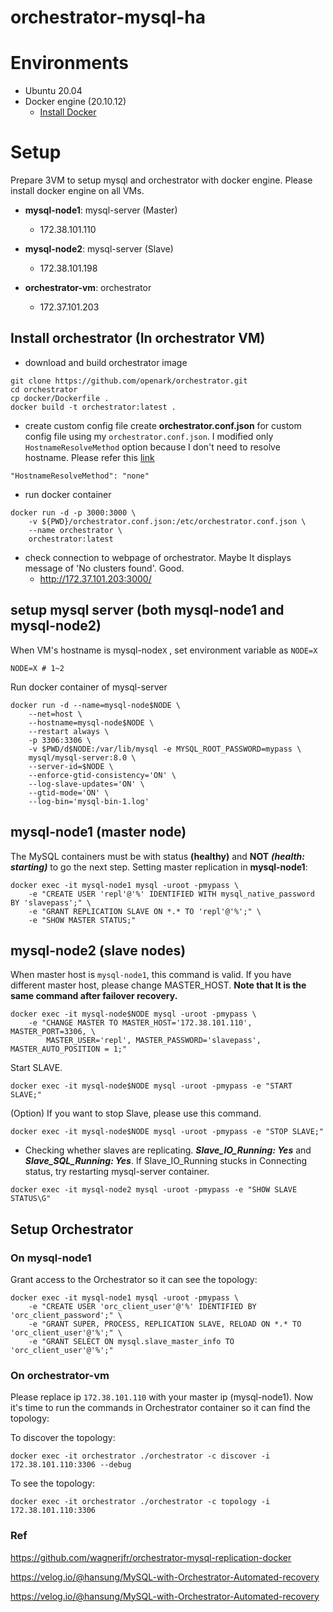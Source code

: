 # orchestrator-mysql-ha


# Environments
- Ubuntu 20.04
- Docker engine (20.10.12)
	- [Install Docker](https://docs.docker.com/engine/install/ubuntu/)

# Setup

Prepare 3VM to setup mysql and orchestrator with docker engine. Please install docker engine on all VMs.

- **mysql-node1**: mysql-server (Master)

  - 172.38.101.110

- **mysql-node2**: mysql-server (Slave)

  - 172.38.101.198

- **orchestrator-vm**: orchestrator

  - 172.37.101.203

    

## Install orchestrator (In orchestrator VM)

- download and build orchestrator image

```
git clone https://github.com/openark/orchestrator.git
cd orchestrator
cp docker/Dockerfile .
docker build -t orchestrator:latest .
```

- create custom config file
create **orchestrator.conf.json** for custom config file using my `orchestrator.conf.json`.
I modified only `HostnameResolveMethod` option because I don't need to resolve hostname. Please refer this [link](https://github.com/openark/orchestrator/blob/master/docs/configuration-discovery-resolve.md)
```
"HostnameResolveMethod": "none"
```

- run docker container
```
docker run -d -p 3000:3000 \
	-v ${PWD}/orchestrator.conf.json:/etc/orchestrator.conf.json \
	--name orchestrator \
	orchestrator:latest
```
- check connection to webpage of orchestrator. Maybe It displays message of 'No clusters found'. Good.
  - http://172.37.101.203:3000/


## setup mysql server (both mysql-node1 and mysql-node2)

When VM's hostname  is mysql-node`X` , set environment variable as `NODE=X`
```
NODE=X # 1~2
```

Run docker container of mysql-server

```
docker run -d --name=mysql-node$NODE \
	--net=host \
	--hostname=mysql-node$NODE \
	--restart always \
	-p 3306:3306 \
	-v $PWD/d$NODE:/var/lib/mysql -e MYSQL_ROOT_PASSWORD=mypass \
	mysql/mysql-server:8.0 \
	--server-id=$NODE \
	--enforce-gtid-consistency='ON' \
	--log-slave-updates='ON' \
	--gtid-mode='ON' \
	--log-bin='mysql-bin-1.log'

```



## mysql-node1 (master node)

The MySQL containers must be with status **(healthy)** and **NOT** ***(health: starting)*** to go the next step.
Setting master replication in **mysql-node1**:

```
docker exec -it mysql-node1 mysql -uroot -pmypass \
	-e "CREATE USER 'repl'@'%' IDENTIFIED WITH mysql_native_password BY 'slavepass';" \
	-e "GRANT REPLICATION SLAVE ON *.* TO 'repl'@'%';" \
	-e "SHOW MASTER STATUS;"
```

## mysql-node2 (slave nodes)

When master host is `mysql-node1`, this command is valid. If you have different master host, please change MASTER_HOST. **Note that It is the same command after failover recovery.**

```
docker exec -it mysql-node$NODE mysql -uroot -pmypass \
	-e "CHANGE MASTER TO MASTER_HOST='172.38.101.110', MASTER_PORT=3306, \
        MASTER_USER='repl', MASTER_PASSWORD='slavepass', MASTER_AUTO_POSITION = 1;"
```

Start SLAVE.
```
docker exec -it mysql-node$NODE mysql -uroot -pmypass -e "START SLAVE;"
```

(Option) If you want to stop Slave, please use this command.
```
docker exec -it mysql-node$NODE mysql -uroot -pmypass -e "STOP SLAVE;"
```


- Checking whether slaves are replicating. ***Slave_IO_Running: Yes*** and ***Slave_SQL_Running: Yes***. If Slave_IO_Running stucks in Connecting status, try restarting mysql-server container.

```
docker exec -it mysql-node2 mysql -uroot -pmypass -e "SHOW SLAVE STATUS\G"
```


## Setup Orchestrator 

### On mysql-node1
Grant access to the Orchestrator so it can see the topology:

```
docker exec -it mysql-node1 mysql -uroot -pmypass \
	-e "CREATE USER 'orc_client_user'@'%' IDENTIFIED BY 'orc_client_password';" \
	-e "GRANT SUPER, PROCESS, REPLICATION SLAVE, RELOAD ON *.* TO 'orc_client_user'@'%';" \
	-e "GRANT SELECT ON mysql.slave_master_info TO 'orc_client_user'@'%';"
```

### On orchestrator-vm

Please replace ip `172.38.101.110` with your master ip (mysql-node1).
Now it's time to run the commands in Orchestrator container so it can find the topology:

To discover the topology:
```
docker exec -it orchestrator ./orchestrator -c discover -i 172.38.101.110:3306 --debug
```
To see the topology:
```
docker exec -it orchestrator ./orchestrator -c topology -i 172.38.101.110:3306
```

### Ref

https://github.com/wagnerjfr/orchestrator-mysql-replication-docker

https://velog.io/@hansung/MySQL-with-Orchestrator-Automated-recovery

https://velog.io/@hansung/MySQL-with-Orchestrator-Automated-recovery
